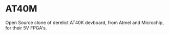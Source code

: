 # AT40M
 Open Source clone of derelict AT40K devboard, from Atmel and Microchip, for their 5V FPGA's.
